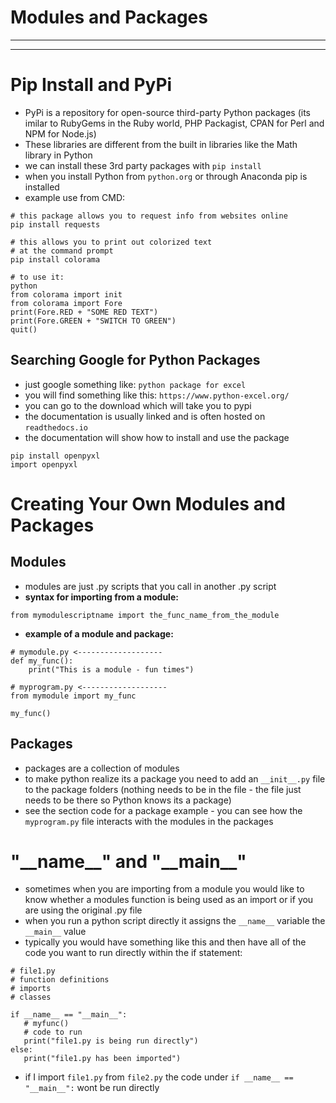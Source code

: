 # Modules and Packages
***
***
# Pip Install and PyPi
* PyPi is a repository for open-source third-party Python packages (its imilar to RubyGems in the Ruby world, PHP Packagist, CPAN for Perl and NPM for Node.js)
* These libraries are different from the built in libraries like the Math library in Python
* we can install these 3rd party packages with ```pip install```
* when you install Python from ```python.org``` or through Anaconda pip is installed
* example use from CMD:
```
# this package allows you to request info from websites online
pip install requests 
```
```
# this allows you to print out colorized text 
# at the command prompt
pip install colorama

# to use it:
python
from colorama import init
from colorama import Fore
print(Fore.RED + "SOME RED TEXT")
print(Fore.GREEN + "SWITCH TO GREEN")
quit()
```
## Searching Google for Python Packages
* just google something like: ```python package for excel```
* you will find something like this: ```https://www.python-excel.org/```
* you can go to the download which will take you to pypi
* the documentation is usually linked and is often hosted on ```readthedocs.io```
* the documentation will show how to install and use the package
```
pip install openpyxl
import openpyxl
```
# Creating Your Own Modules and Packages 
## Modules
* modules are just .py scripts that you call in another .py script
* **syntax for importing from a module:**
```
from mymodulescriptname import the_func_name_from_the_module
```
* **example of a module and package:**
```
# mymodule.py <-------------------
def my_func():
    print("This is a module - fun times")
```
```
# myprogram.py <-------------------
from mymodule import my_func

my_func()
```
## Packages
* packages are a collection of modules
* to make python realize its a package you need to add an ```__init__.py``` file to the package folders (nothing needs to be in the file - the file just needs to be there so Python knows its a package)
* see the section code for a package example - you can see how the ```myprogram.py``` file interacts with the modules in the packages

# "\_\_name_\_" and "\_\_main\_\_"
* sometimes when you are importing from a module you would like to know whether a modules function is being used as an import or if you are using the original .py file 
* when you run a python script directly it assigns the ```__name__``` variable the ```__main__``` value
* typically you would have something like this and then have all of the code you want to run directly within the if statement:
```
# file1.py
# function definitions
# imports
# classes

if __name__ == "__main__":
   # myfunc()
   # code to run
   print("file1.py is being run directly")
else:
   print("file1.py has been imported")
```
* if I import ```file1.py``` from ```file2.py``` the code under ```if __name__ == "__main__":``` wont be run directly 